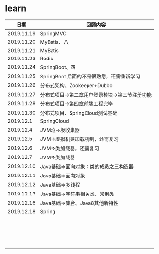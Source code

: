 # learn

| 日期       | 回顾内容                                       |
| ---------- | ---------------------------------------------- |
| 2019.11.19 | SpringMVC                                      |
| 2019.11.20 | MyBatis、八                                    |
| 2019.11.21 | MyBatis                                        |
| 2019.11.23 | Redis                                          |
| 2019.11.24 | SpringBoot、四                                 |
| 2019.11.25 | SpringBoot 后面的不是很熟悉，还需重新学习      |
| 2019.11.26 | 分布式架构、Zookeeper+Dubbo                    |
| 2019.11.27 | 分布式项目->第二章用户登录模块->第三节注册功能 |
| 2019.11.28 | 分布式项目->第四章前端工程完毕                 |
| 2019.11.30 | 分布式项目、SpringCloud测试基础                |
| 2019.12.1  | SpringCloud                                    |
| 2019.12.4  | JVM垃->圾收集器                                |
| 2019.12.5  | JVM->虚拟机类加载机制，还需复习                |
| 2019.12.6  | JVM=>类加载器，还需复习                        |
| 2019.12.7  | JVM=>类加载器                                  |
| 2019.12.10 | Java基础=>面向对象：类的成员之三构造器         |
| 2019.12.11 | Java基础=>面向对象                             |
| 2019.12.12 | Java基础=>多线程                               |
| 2019.12.13 | Java基础=>字符串相关类、常用类                 |
| 2019.12.16 | Java基础=>集合、Java8其他新特性                |
| 2019.12.18 | Spring                                         |
|            |                                                |
|            |                                                |
|            |                                                |
|            |                                                |
|            |                                                |
|            |                                                |
|            |                                                |
|            |                                                |
|            |                                                |
|            |                                                |
|            |                                                |
|            |                                                |
|            |                                                |
|            |                                                |
|            |                                                |
|            |                                                |
|            |                                                |
|            |                                                |

